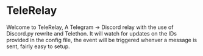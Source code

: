 # TeleRelay

Welcome to TeleRelay, A Telegram -> Discord relay with the use of Discord.py rewrite and Telethon.
It will watch for updates on the IDs provided in the config file, the event will be triggered whenver a message is sent, fairly easy to setup.

